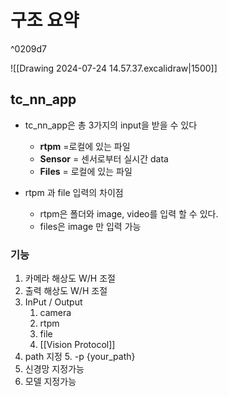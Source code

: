 # 구조 요약

^0209d7

![[Drawing 2024-07-24 14.57.37.excalidraw|1500]]

## tc_nn_app

- tc_nn_app은 총 3가지의 input을 받을 수 있다
    - **rtpm** =로컬에 있는 파일
    - **Sensor** = 센서로부터 실시간 data
    - **Files** = 로컬에 있는 파일
      
- rtpm 과 file 입력의 차이점
    - rtpm은 폴더와 image, video를 입력 할 수 있다.
    - files은 image 만 입력 가능
    

### 기능
1. 카메라 해상도 W/H 조절
2. 출력 해상도 W/H 조절
3. InPut / Output
	1. camera
	2. rtpm
	3. file
	4. [[Vision Protocol]]
4. path 지정
	5. -p {your_path}
5. 신경망 지정가능
6. 모델 지정가능


